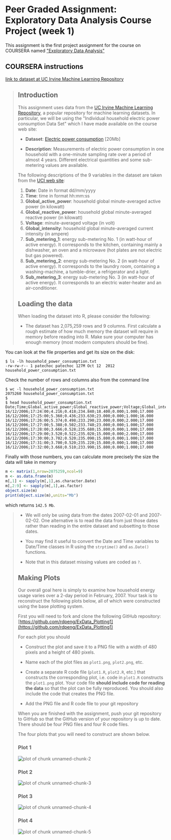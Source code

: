 # Peer Graded Assignment: Exploratory Data Analysis Course Project (week 1)

This assignment is the first project assignment for the course on COURSERA named ["Exploratory Data Analysis"](https://www.coursera.org/learn/exploratory-data-analysis)

## COURSERA instructions

[link to dataset at UC Irvine Machine Learning Repository](https://archive.ics.uci.edu/ml/datasets/Individual+household+electric+power+consumption)

> ## Introduction
> 
> This assignment uses data from
> the <a href="http://archive.ics.uci.edu/ml/">UC Irvine Machine
> Learning Repository</a>, a popular repository for machine learning
> datasets. In particular, we will be using the "Individual household
> electric power consumption Data Set" which I have made available on
> the course web site:
> 
> 
> * <b>Dataset</b>: <a href="https://d396qusza40orc.cloudfront.net/exdata%2Fdata%2Fhousehold_power_consumption.zip">Electric power consumption</a> [20Mb]
> 
> * <b>Description</b>: Measurements of electric power consumption in
> one household with a one-minute sampling rate over a period of almost
> 4 years. Different electrical quantities and some sub-metering values
> are available.
> 
> 
> The following descriptions of the 9 variables in the dataset are taken
> from
> the <a href="https://archive.ics.uci.edu/ml/datasets/Individual+household+electric+power+consumption">UCI
> web site</a>:
> 
> <ol>
> <li><b>Date</b>: Date in format dd/mm/yyyy </li>
> <li><b>Time</b>: time in format hh:mm:ss </li>
> <li><b>Global_active_power</b>: household global minute-averaged active power (in kilowatt) </li>
> <li><b>Global_reactive_power</b>: household global minute-averaged reactive power (in kilowatt) </li>
> <li><b>Voltage</b>: minute-averaged voltage (in volt) </li>
> <li><b>Global_intensity</b>: household global minute-averaged current intensity (in ampere) </li>
> <li><b>Sub_metering_1</b>: energy sub-metering No. 1 (in watt-hour of active energy). It corresponds to the kitchen, containing mainly a dishwasher, an oven and a microwave (hot plates are not electric but gas powered). </li>
> <li><b>Sub_metering_2</b>: energy sub-metering No. 2 (in watt-hour of active energy). It corresponds to the laundry room, containing a washing-machine, a tumble-drier, a refrigerator and a light. </li>
> <li><b>Sub_metering_3</b>: energy sub-metering No. 3 (in watt-hour of active energy). It corresponds to an electric water-heater and an air-conditioner.</li>
> </ol>
> 
> ## Loading the data
> 
> 
> 
> 
> 
> When loading the dataset into R, please consider the following:
> 
> * The dataset has 2,075,259 rows and 9 columns. First
> calculate a rough estimate of how much memory the dataset will require
> in memory before reading into R. Make sure your computer has enough
> memory (most modern computers should be fine).

You can look at the file properties and get its size on the disk:

```shell
$ ls -lh household_power_consumption.txt 
-rw-rw-r-- 1 patechoc patechoc 127M Oct 12  2012 household_power_consumption.txt
```

Check the number of rows and columns also from the command line
```shell
$ wc -l household_power_consumption.txt
2075260 household_power_consumption.txt
$
$ head household_power_consumption.txt 
Date;Time;Global_active_power;Global_reactive_power;Voltage;Global_intensity;Sub_metering_1;Sub_metering_2;Sub_metering_3
16/12/2006;17:24:00;4.216;0.418;234.840;18.400;0.000;1.000;17.000
16/12/2006;17:25:00;5.360;0.436;233.630;23.000;0.000;1.000;16.000
16/12/2006;17:26:00;5.374;0.498;233.290;23.000;0.000;2.000;17.000
16/12/2006;17:27:00;5.388;0.502;233.740;23.000;0.000;1.000;17.000
16/12/2006;17:28:00;3.666;0.528;235.680;15.800;0.000;1.000;17.000
16/12/2006;17:29:00;3.520;0.522;235.020;15.000;0.000;2.000;17.000
16/12/2006;17:30:00;3.702;0.520;235.090;15.800;0.000;1.000;17.000
16/12/2006;17:31:00;3.700;0.520;235.220;15.800;0.000;1.000;17.000
16/12/2006;17:32:00;3.668;0.510;233.990;15.800;0.000;1.000;17.000
```

Finally with those numbers, you can calculate more precisely the size the data will take in memory

```R
m <- matrix(1,nrow=2075259,ncol=9)
m <- as.data.frame(m)
m[,1] <- sapply(m[,1],as.character.Date)
m[,2:9] <- sapply(m[,1],as.factor)
object.size(m)
print(object.size(m),units="Mb")
```

which returns `142.5 Mb`.


> 
> * We will only be using data from the dates 2007-02-01 and
> 2007-02-02. One alternative is to read the data from just those dates
> rather than reading in the entire dataset and subsetting to those
> dates.
> 
> * You may find it useful to convert the Date and Time variables to
> Date/Time classes in R using the `strptime()` and `as.Date()`
> functions.
> 
> * Note that in this dataset missing values are coded as `?`.
> 
> 
> ## Making Plots
> 
> Our overall goal here is simply to examine how household energy usage
> varies over a 2-day period in February, 2007. Your task is to
> reconstruct the following plots below, all of which were constructed
> using the base plotting system.
> 
> First you will need to fork and clone the following GitHub repository:
> [https://github.com/rdpeng/ExData_Plotting1](https://github.com/rdpeng/ExData_Plotting1)
> 
> 
> For each plot you should
> 
> * Construct the plot and save it to a PNG file with a width of 480
> pixels and a height of 480 pixels.
> 
> * Name each of the plot files as `plot1.png`, `plot2.png`, etc.
> 
> * Create a separate R code file (`plot1.R`, `plot2.R`, etc.) that
> constructs the corresponding plot, i.e. code in `plot1.R` constructs
> the `plot1.png` plot. Your code file **should include code for reading
> the data** so that the plot can be fully reproduced. You should also
> include the code that creates the PNG file.
> 
> * Add the PNG file and R code file to your git repository
> 
> When you are finished with the assignment, push your git repository to
> GitHub so that the GitHub version of your repository is up to
> date. There should be four PNG files and four R code files.
> 
> 
> The four plots that you will need to construct are shown below. 
> 
> 
> ### Plot 1
> 
> 
> ![plot of chunk unnamed-chunk-2](figure/unnamed-chunk-2.png) 
> 
> 
> ### Plot 2
> 
> ![plot of chunk unnamed-chunk-3](figure/unnamed-chunk-3.png) 
> 
> 
> ### Plot 3
> 
> ![plot of chunk unnamed-chunk-4](figure/unnamed-chunk-4.png) 
> 
> 
> ### Plot 4
> 
> ![plot of chunk unnamed-chunk-5](figure/unnamed-chunk-5.png) 


